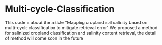 # Multi-cycle-Classification
This code is about the article "Mapping cropland soil salinity based on multi-cycle classification to mitigate retrieval error"
We proposed a method for salinized cropland classification and salinity content retrieval, the detail of method will come soon in the future
